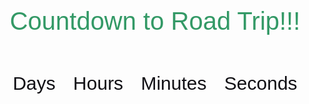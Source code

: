 <html>
<head>
<style>
body{
    text-align: center;
  font-family: sans-serif;
  font-weight: 100;
}
h1{
  color: #396;
  font-weight: 100;
  font-size: 40px;
  margin: 40px 0px 20px;
}
 #clockdiv{
    font-family: sans-serif;
    color: #100f14;
    display: inline-block;
    font-weight: 100;
    text-align: center;
    font-size: 30px;
}
#clockdiv > div{
    padding: 10px;
    border-radius: 3px;
    display: inline-block;
}
#clockdiv div > span{
    padding: 15px;
    border-radius: 3px;
    display: inline-block;
}
smalltext{
    padding-top: 5px;
    font-size: 16px;
}
</style>
</head>
<body>
<h1>Countdown to Road Trip!!!</h1>
<div id="clockdiv">
  <div>
    <span class="days" id="day"></span>
    <div class="smalltext">Days</div>
  </div>
  <div>
    <span class="hours" id="hour"></span>
    <div class="smalltext">Hours</div>
  </div>
  <div>
    <span class="minutes" id="minute"></span>
    <div class="smalltext">Minutes</div>
  </div>
  <div>
    <span class="seconds" id="second"></span>
    <div class="smalltext">Seconds</div>
  </div>
</div>
  
<p id="demo"></p>
  
<script>
  
var deadline = new Date("feb 16, 2023 19:00:00").getTime();
  
var x = setInterval(function() {
  
var now = new Date().getTime();
var t = deadline - now;
var days = Math.floor(t / (1000 * 60 * 60 * 24));
var hours = Math.floor((t%(1000 * 60 * 60 * 24))/(1000 * 60 * 60));
var minutes = Math.floor((t % (1000 * 60 * 60)) / (1000 * 60));
var seconds = Math.floor((t % (1000 * 60)) / 1000);
document.getElementById("day").innerHTML =days ;
document.getElementById("hour").innerHTML =hours;
document.getElementById("minute").innerHTML = minutes; 
document.getElementById("second").innerHTML =seconds; 
if (t < 0) {
        clearInterval(x);
        document.getElementById("demo").innerHTML = "TIME UP";
        document.getElementById("day").innerHTML ='0';
        document.getElementById("hour").innerHTML ='0';
        document.getElementById("minute").innerHTML ='0' ; 
        document.getElementById("second").innerHTML = '0'; }
}, 1000);
</script>
</body>
</html>


<html>
  <head>
    <style>
      table, th, td {
        border: 1px solid black;
        border-collapse: collapse;
      }
      th, td {
        padding: 8px;
      }
    </style>
    <script>
      function loadCars() {
        document.getElementById('table').innerHTML = 'Loading...';
        const options = {
          method: 'GET',
          headers: {
            'x-rapidapi-host': 'car-data.p.rapidapi.com',
            'x-rapidapi-key':'31c2c9240dmshb093261393c2f95p1ac6bajsn3bf7b947282a'
          }
        };
        fetch('https://car-data.p.rapidapi.com/cars?limit=10&page=0', options)
          .then(res => {
            if (!res.ok) {
              throw new Error('Failed to fetch data');
            }
            return res.json();
          })
          .then(data => {
            let output = '<table><tr><th></th><th>Make</th><th>Model</th><th>Year</th></tr>';
            for (let i = 0; i < 10; i++) {
              output += '<tr>' +
                '<td><a href="/cars"><button>View Car</button></a></td>' +
                '<td>' + data[i].make + '</td>' +
                '<td>' + data[i].model + '</td>' +
                '<td>' + data[i].year + '</td>' +
                '</tr>';
            }
            output += '</table>';
            document.getElementById('table').innerHTML = output;
          })
          .catch(error => {
            document.getElementById('table').innerHTML = 'Error: ' + error.message;
          });
      }
    </script>
  </head>
  <body onload="loadCars()">
    <div id="table"></div>
  </body>
</html>
